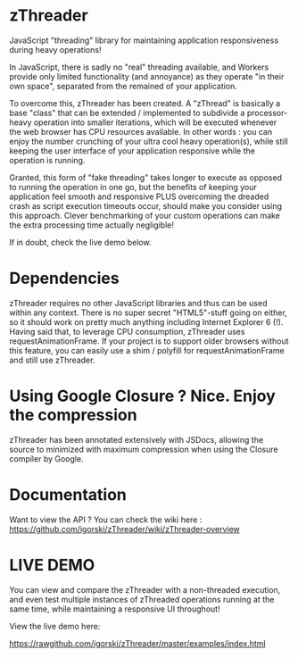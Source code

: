 zThreader
=========

JavaScript "threading" library for maintaining application responsiveness during heavy operations!

In JavaScript, there is sadly no "real" threading available, and Workers provide only limited functionality (and annoyance)
as they operate "in their own space", separated from the remained of your application.

To overcome this, zThreader has been created. A "zThread" is basically a base "class" that can be extended / implemented
to subdivide a processor-heavy operation into smaller iterations, which will be executed whenever the web browser has CPU
resources available. In other words : you can enjoy the number crunching of your ultra cool heavy operation(s), while still
keeping the user interface of your application responsive while the operation is running.

Granted, this form of "fake threading" takes longer to execute as opposed to running the operation in one go, but the benefits
of keeping your application feel smooth and responsive PLUS overcoming the dreaded crash as script execution timeouts occur,
should make you consider using this approach. Clever benchmarking of your custom operations can make the extra processing
time actually negligible!

If in doubt, check the live demo below.

Dependencies
============

zThreader requires no other JavaScript libraries and thus can be used within any context. There is no super secret
"HTML5"-stuff going on either, so it should work on pretty much anything including Internet Explorer 6 (!). Having said
that, to leverage CPU consumption, zThreader uses requestAnimationFrame. If your project is to support older browsers
without this feature, you can easily use a shim / polyfill for requestAnimationFrame and still use zThreader.

Using Google Closure ? Nice. Enjoy the compression
==================================================

zThreader has been annotated extensively with JSDocs, allowing the source to minimized with maximum compression when
using the Closure compiler by Google.

Documentation
=============

Want to view the API ? You can check the wiki here : https://github.com/igorski/zThreader/wiki/zThreader-overview

LIVE DEMO
=========

You can view and compare the zThreader with a non-threaded execution, and even test multiple instances of zThreaded operations
running at the same time, while maintaining a responsive UI throughout!

View the live demo here:

https://rawgithub.com/igorski/zThreader/master/examples/index.html
